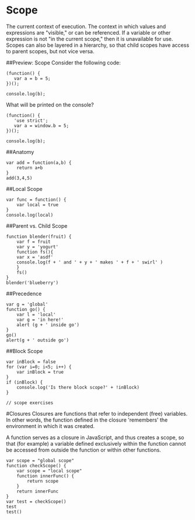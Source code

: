 # Scope
The current context of execution. The context in which values and expressions are "visible," or can be referenced. If a variable or other expression is not "in the current scope," then it is unavailable for use. Scopes can also be layered in a hierarchy, so that child scopes have access to parent scopes, but not vice versa.

##Preview: Scope
Consider the following code:
```
(function() {
   var a = b = 5;
})();

console.log(b);
```
What will be printed on the console?

```
(function() {
   'use strict';
   var a = window.b = 5;
})();

console.log(b);
```

##Anatomy
```
var add = function(a,b) {
	return a+b
}
add(3,4,5)
```

##Local Scope
```
var func = function() {
	var local = true
}
console.log(local)
```

##Parent vs. Child Scope
```
function blender(fruit) {
	var f = fruit
	var y = 'yogurt'
	function fs(){
	var x = 'asdf'
	console.log(f + ' and ' + y + ' makes ' + f + ' swirl' )
	}
	fs()
}
blender('blueberry')
```
##Precedence
```
var g = 'global'
function go() {
	var l = 'local'
	var g = 'in here!'
	alert (g + ' inside go')
}
go()
alert(g + ' outside go')
```

##Block Scope
```
var inBlock = false
for (var i=0; i<5; i++) {
	var inBlock = true
}
if (inBlock) {
	console.log('Is there block scope?' + !inBlock)
}
```

```
// scope exercises
```

#Closures
Closures are functions that refer to independent (free) variables. In other words, the function defined in the closure 'remembers' the environment in which it was created.

A function serves as a closure in JavaScript, and thus creates a scope, so that (for example) a variable defined exclusively within the function cannot be accessed from outside the function or within other functions.

```
var scope = "global scope"
function checkScope() {
	var scope = "local scope"
	function innerFunc() {
		return scope
	}
	return innerFunc
}
var test = checkScope()
test
test()
```